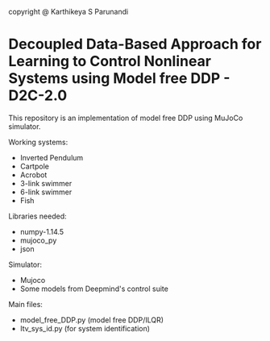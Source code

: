 copyright @ Karthikeya S Parunandi

# Decoupled Data-Based Approach for Learning to Control Nonlinear Systems using Model free DDP - D2C-2.0
This repository is an implementation of model free DDP using MuJoCo simulator.

Working systems:

- Inverted Pendulum
- Cartpole
- Acrobot
- 3-link swimmer
- 6-link swimmer
- Fish


Libraries needed:
- numpy-1.14.5
- mujoco_py
- json

Simulator:
- Mujoco
- Some models from Deepmind's control suite


Main files:
- model_free_DDP.py (model free DDP/ILQR)
- ltv_sys_id.py (for system identification)
